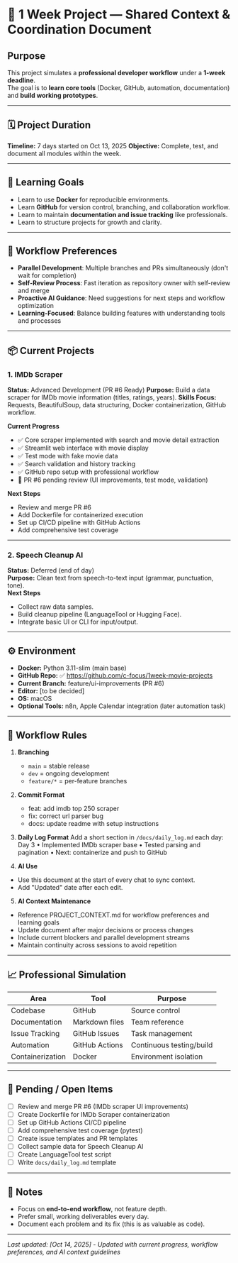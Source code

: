 # 🧠 1 Week Project — Shared Context & Coordination Document

## Purpose
This project simulates a **professional developer workflow** under a **1-week deadline**.  
The goal is to **learn core tools** (Docker, GitHub, automation, documentation) and **build working prototypes**.

---

## 🗓️ Project Duration
**Timeline:** 7 days  started on Oct 13, 2025
**Objective:** Complete, test, and document all modules within the week.

---

## 🎯 Learning Goals
- Learn to use **Docker** for reproducible environments.
- Learn **GitHub** for version control, branching, and collaboration workflow.
- Learn to maintain **documentation and issue tracking** like professionals.
- Learn to structure projects for growth and clarity.

---

## 🔄 Workflow Preferences
- **Parallel Development**: Multiple branches and PRs simultaneously (don't wait for completion)
- **Self-Review Process**: Fast iteration as repository owner with self-review and merge
- **Proactive AI Guidance**: Need suggestions for next steps and workflow optimization
- **Learning-Focused**: Balance building features with understanding tools and processes

---

## 📦 Current Projects
### 1. IMDb Scraper
**Status:** Advanced Development (PR #6 Ready)
**Purpose:** Build a data scraper for IMDb movie information (titles, ratings, years).
**Skills Focus:** Requests, BeautifulSoup, data structuring, Docker containerization, GitHub workflow.

**Current Progress**
- ✅ Core scraper implemented with search and movie detail extraction
- ✅ Streamlit web interface with movie display
- ✅ Test mode with fake movie data
- ✅ Search validation and history tracking
- ✅ GitHub repo setup with professional workflow
- 🔄 PR #6 pending review (UI improvements, test mode, validation)

**Next Steps**
- Review and merge PR #6
- Add Dockerfile for containerized execution
- Set up CI/CD pipeline with GitHub Actions
- Add comprehensive test coverage

---

### 2. Speech Cleanup AI
**Status:** Deferred (end of day)  
**Purpose:** Clean text from speech-to-text input (grammar, punctuation, tone).  
**Next Steps**
- Collect raw data samples.  
- Build cleanup pipeline (LanguageTool or Hugging Face).  
- Integrate basic UI or CLI for input/output.

---

## ⚙️ Environment
- **Docker:** Python 3.11-slim (main base)
- **GitHub Repo:** ✅ https://github.com/c-focus/1week-movie-projects
- **Current Branch:** feature/ui-improvements (PR #6)
- **Editor:** [to be decided]
- **OS:** macOS
- **Optional Tools:** n8n, Apple Calendar integration (later automation task)

---

## 🧩 Workflow Rules
1. **Branching**
   - `main` = stable release  
   - `dev` = ongoing development  
   - `feature/*` = per-feature branches

2. **Commit Format**
    - feat: add imdb top 250 scraper
    - fix: correct url parser bug
    - docs: update readme with setup instructions
3. **Daily Log Format**
    Add a short section in `/docs/daily_log.md` each day:
        Day 3
	    • Implemented IMDb scraper base
	    • Tested parsing and pagination
	    • Next: containerize and push to GitHub
4. **AI Use**
- Use this document at the start of every chat to sync context.
- Add "Updated" date after each edit.

5. **AI Context Maintenance**
- Reference PROJECT_CONTEXT.md for workflow preferences and learning goals
- Update document after major decisions or process changes
- Include current blockers and parallel development streams
- Maintain continuity across sessions to avoid repetition

---

## 📈 Professional Simulation
| Area | Tool | Purpose |
|------|------|----------|
| Codebase | GitHub | Source control |
| Documentation | Markdown files | Team reference |
| Issue Tracking | GitHub Issues | Task management |
| Automation | GitHub Actions | Continuous testing/build |
| Containerization | Docker | Environment isolation |

---

## 🚧 Pending / Open Items
- [ ] Review and merge PR #6 (IMDb scraper UI improvements)
- [ ] Create Dockerfile for IMDb Scraper containerization
- [ ] Set up GitHub Actions CI/CD pipeline
- [ ] Add comprehensive test coverage (pytest)
- [ ] Create issue templates and PR templates
- [ ] Collect sample data for Speech Cleanup AI
- [ ] Create LanguageTool test script
- [ ] Write `docs/daily_log.md` template  

---

## 🧾 Notes
- Focus on **end-to-end workflow**, not feature depth.  
- Prefer small, working deliverables every day.  
- Document each problem and its fix (this is as valuable as code).

---

_Last updated: [Oct 14, 2025] - Updated with current progress, workflow preferences, and AI context guidelines_